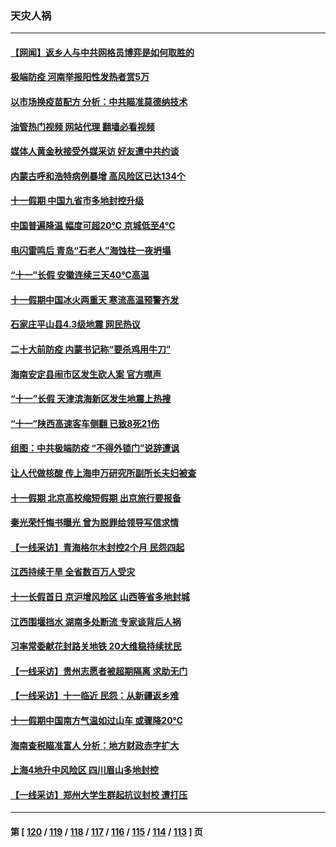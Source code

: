 ### 天灾人祸
---
#### [【网闻】返乡人与中共网格员博弈是如何取胜的](../../pages/ncid280/n13838976.md?10051245) 
#### [极端防疫 河南举报阳性发热者赏5万](../../pages/ncid280/n13838700.md?10051245) 
#### [以市场换疫苗配方 分析：中共瞄准莫德纳技术](../../pages/ncid280/n13838792.md?10051245) 
#### [油管热门视频 网站代理 翻墙必看视频](http://209.222.30.114:81/youtube.html?10051245)
#### [媒体人黄金秋接受外媒采访 好友遭中共约谈](../../pages/ncid280/n13838646.md?10051245) 
#### [内蒙古呼和浩特病例暴增 高风险区已达134个](../../pages/ncid280/n13838623.md?10051245) 
#### [十一假期 中国九省市多地封控升级](../../pages/ncid280/n13838534.md?10051245) 
#### [中国普遍降温 幅度可超20℃ 京城低至4℃](../../pages/ncid280/n13838373.md?10051245) 
#### [电闪雷鸣后  青岛“石老人”海蚀柱一夜坍塌](../../pages/ncid280/n13837958.md?10051245) 
#### [“十一”长假 安徽连续三天40℃高温](../../pages/ncid280/n13837861.md?10051245) 
#### [十一假期中国冰火两重天 寒流高温预警齐发](../../pages/ncid280/n13837608.md?10051245) 
#### [石家庄平山县4.3级地震 网民热议](../../pages/ncid280/n13837593.md?10051245) 
#### [二十大前防疫 内蒙书记称“要杀鸡用牛刀”](../../pages/ncid280/n13837495.md?10051245) 
#### [海南安定县闹市区发生砍人案 官方噤声](../../pages/ncid280/n13837405.md?10051245) 
#### [“十一”长假 天津滨海新区发生地震上热搜](../../pages/ncid280/n13837241.md?10051245) 
#### [“十一”陕西高速客车侧翻 已致8死21伤](../../pages/ncid280/n13837122.md?10051245) 
#### [组图：中共极端防疫 “不得外锁门”说辞遭讽](../../pages/ncid280/n13836847.md?10051245) 
#### [让人代做核酸 传上海申万研究所副所长夫妇被查](../../pages/ncid280/n13836745.md?10051245) 
#### [十一假期 北京高校缩短假期 出京旅行要报备](../../pages/ncid280/n13836742.md?10051245) 
#### [秦光荣忏悔书曝光 曾为脱罪给领导写信求情](../../pages/ncid280/n13836690.md?10051245) 
#### [【一线采访】青海格尔木封控2个月 民怨四起](../../pages/ncid280/n13836720.md?10051245) 
#### [江西持续干旱 全省数百万人受灾](../../pages/ncid280/n13836696.md?10051245) 
#### [十一长假首日 京沪增风险区 山西等省多地封城](../../pages/ncid280/n13836535.md?10051245) 
#### [江西围堰挡水 湖南多处断流 专家谈背后人祸](../../pages/ncid280/n13835528.md?10051245) 
#### [习率常委献花封路关地铁 20大维稳持续扰民](../../pages/ncid280/n13836130.md?10051245) 
#### [【一线采访】贵州志愿者被超期隔离 求助无门](../../pages/ncid280/n13836203.md?10051245) 
#### [【一线采访】十一临近 民怨：从新疆返乡难](../../pages/ncid280/n13836124.md?10051245) 
#### [十一假期中国南方气温如过山车 或骤降20℃](../../pages/ncid280/n13835824.md?10051245) 
#### [海南查税瞄准富人 分析：地方财政赤字扩大](../../pages/ncid280/n13835957.md?10051245) 
#### [上海4地升中风险区 四川眉山多地封控](../../pages/ncid280/n13835767.md?10051245) 
#### [【一线采访】郑州大学生群起抗议封校 遭打压](../../pages/ncid280/n13835520.md?10051245) 

---
#### 第 [ [120](./120.md?10051245) / [119](./119.md?10051245) / [118](./118.md?10051245) / [117](./117.md?10051245) / [116](./116.md?10051245) / [115](./115.md?10051245) / [114](./114.md?10051245) / [113](./113.md?10051245) ] 页
